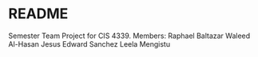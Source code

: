 # README

Semester Team Project for CIS 4339.
Members:
Raphael Baltazar
Waleed Al-Hasan
Jesus Edward Sanchez 
Leela Mengistu